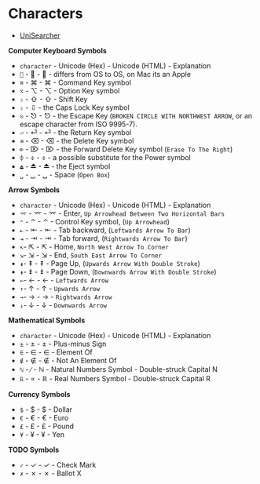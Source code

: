 # Characters #

- [UniSearcher](http://www.isthisthingon.org/unicode/index.php)

**Computer Keyboard Symbols**

- `character` - Unicode (Hex) - Unicode (HTML) - Explanation
- `` - &#xF8FF; - &#63743; - differs from OS to OS, on Mac its an Apple
- `⌘` - &#x2318; - &#8984; - Command Key symbol
- `⌥` - &#x2325; - &#8997; - Option Key symbol
- `⇧` - &#x21E7; - &#8679; - Shift Key
- `⇪` - &#8681; - the Caps Lock Key symbol
- `⎋` - &#x238B; - &#9099; - the Escape Key (`BROKEN CIRCLE WITH NORTHWEST ARROW`, or an escape character from ISO 9995-7).
- `⏎` - &#x23CE; - &#9166; - the Return Key symbol
- `⌫` - &#x232B; - &#9003; - the Delete Key symbol
- `⌦` - &#x2326; - &#8998; - the Forward Delete Key symbol (`Erase To The Right`)
- `⌽` - &#x233D; - &#9021; - a possible substitute for the Power symbol
- `⏏` - &#x23CF; - &#9167; - the Eject symbol
- `␣` - &#x2423; - &#9251; - Space (`Open Box`)

**Arrow Symbols**

- `character` - Unicode (Hex) - Unicode (HTML) - Explanation
- `⌤` - &#x2324; - &#8996; - Enter, `Up Arrowhead Between Two Horizontal Bars`
- `⌃` - &#x2303; - &#8963; - Control Key symbol, (`Up Arrowhead`)
- `⇤` - &#x21E4; - &#8676; - Tab backward, (`Leftwards Arrow To Bar`)
- `⇥` - &#x21E5; - &#8677; - Tab forward, (`Rightwards Arrow To Bar`)
- `⇱`- &#x21F1; - &#8689; - Home, `North West Arrow To Corner`
- `⇲`- &#x21F2; - &#8690; - End, `South East Arrow To Corner`
- `⇞`- &#x21DE; - &#8670; - Page Up, (`Upwards Arrow With Double Stroke`)
- `⇟`- &#x21DF; - &#8671; - Page Down,  (`Downwards Arrow With Double Stroke`)
- `←`- &#x2190; - &#8592; - `Leftwards Arrow`
- `↑`- &#x2191; - &#8593; - `Upwards Arrow`
- `→`- &#x2192; - &#8594; - `Rightwards Arrow`
- `↓`- &#x2193; - &#8595; - `Downwards Arrow`

**Mathematical Symbols**

- `character` - Unicode (Hex) - Unicode (HTML) - Explanation
- `±` - &#x00B1; - &#177; - Plus-minus Sign
- `∈` - &#x2208; - &#8712; - Element Of
- `∉` - &#x2209; - &#8713; - Not An Element Of
- `ℕ` - &#x2215; - &#8469; - Natural Numbers Symbol - Double-struck Capital N
- `ℝ` - &#x221D; - &#8477; - Real Numbers Symbol - Double-struck Capital R

**Currency Symbols**

- `$` - &#x0024; - &#36; - Dollar
- `€` - &#x20AC; - &#8364; - Euro
- `£` - &#x00A3; - &#163; - Pound
- `¥` - &#x00A5; - &#165; - Yen

**TODO Symbols**

- `✓` - &#x02713; - &#10003; - Check Mark
- `✗` - &#x02717; - &#10007; - Ballot X